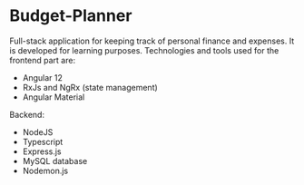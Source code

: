 # Budget-Planner
Full-stack application for keeping track of personal finance and expenses.
It is developed for learning purposes.
Technologies and tools used for the frontend part are: 
  - Angular 12
  - RxJs and NgRx (state management)
  - Angular Material

Backend: 
  - NodeJS
  - Typescript
  - Express.js
  - MySQL database
  - Nodemon.js
